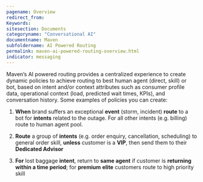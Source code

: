 ```yaml
---
pagename: Overview
redirect_from:
Keywords:
sitesection: Documents
categoryname: "Conversational AI"
documentname: Maven
subfoldername: AI Powered Routing
permalink: maven-ai-powered-routing-overview.html
indicator: messaging
---
```


Maven’s AI powered routing provides a centralized experience to create dynamic policies to achieve routing to best human agent (direct, skill) or bot, based on intent and/or context attributes such as consumer profile data, operational context (load, predicted wait times, KPIs), and conversation history. Some examples of policies you can create: 

1. **When** brand suffers an exceptional **event** (storm, incident)  **route** to a bot for **intents** related to the outage. For all other intents (e.g. billing) route to human agent pool. 

2. **Route** a group of **intents** (e.g. order enquiry, cancellation, scheduling) to general order skill, **unless** customer is a **VIP**, then send them to their **Dedicated Advisor**

3. **For** lost baggage **intent**, return to **same agent** if customer is **returning within a time period**; for **premium** **elite** customers route to high priority skill 

